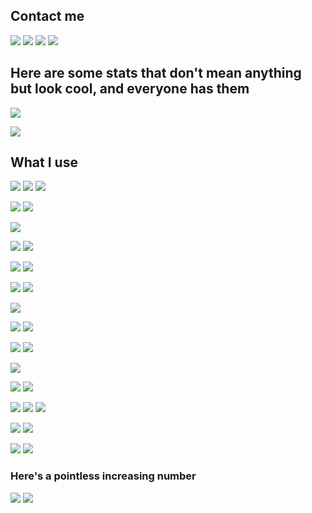 ## Contact me

![](https://img.shields.io/static/v1?message=JelNiSław%231250&style=for-the-badge&label=Discord&logo=discord&link=https://discord.com/users/305765073689903104/&logoColor=FFFFFF&labelColor=7289DA&cacheSeconds=86400)
![](https://img.shields.io/static/v1?message=@JelNiSlaw&style=for-the-badge&label=Telegram&logo=telegram&link=https://t.me/jelnisia&logoColor=FFFFFF&labelColor=2CA5E0&cacheSeconds=86400)
![](https://img.shields.io/static/v1?message=JelNiSlaw&style=for-the-badge&label=Messenger&logo=messenger&link=https://m.me/JelNiSlaw&logoColor=FFFFFF&labelColor=00B2FF&cacheSeconds=86400)
![](https://img.shields.io/static/v1?message=me@jel.gay&style=for-the-badge&label=Email&logo=gmail&link=mailto:me@jel.gay&logoColor=FFFFFF&labelColor=D14836&cacheSeconds=86400)

## Here are some stats that don't mean anything but look cool, and everyone has them

[![](https://github-readme-stats.vercel.app/api?username=JelNiSlaw&show_icons=true&include_all_commits=true&count_private=true&disable_animations=false&theme=radical&bg_color=0,141321,4E1E3C&hide_title=true&hide_border=true&cache_seconds=1800)](#)

[![](https://github-readme-stats.vercel.app/api/top-langs/?username=jelni&hide_title=true&langs_count=10&hide_border=true&theme=radical&cache_seconds=1800&layout=compact)](#)

## What I use

![](https://img.shields.io/static/v1?message=Python&style=for-the-badge&label=&logo=python&logoColor=FFFFFF&color=3776AB&cacheSeconds=86400)
![](https://img.shields.io/static/v1?message=JavaScript&style=for-the-badge&label=&logo=javascript&logoColor=000000&color=F7DF1E&cacheSeconds=86400)
![](https://img.shields.io/static/v1?message=C%2B%2B&style=for-the-badge&label=&logo=c%2B%2B&logoColor=FFFFFF&color=00599C&cacheSeconds=86400)

![](https://img.shields.io/static/v1?message=discord.py&style=for-the-badge&label=&logo=discord&logoColor=FFFFFF&color=7289DA&cacheSeconds=86400)
![](https://img.shields.io/static/v1?message=FastAPI&style=for-the-badge&label=&logo=fastapi&logoColor=FFFFFF&color=009688&cacheSeconds=86400)

![](https://img.shields.io/static/v1?message=Next.js&style=for-the-badge&label=&logo=next.js&logoColor=FFFFFF&color=000000&cacheSeconds=86400)

![](https://img.shields.io/static/v1?message=PyCharm&style=for-the-badge&label=&logo=pycharm&logoColor=FFFFFF&color=000000&cacheSeconds=86400)
![](https://img.shields.io/static/v1?message=Visual%20Studio%20Code&style=for-the-badge&label=&logo=visual-studio-code&logoColor=FFFFFF&color=007ACC&cacheSeconds=86400)

![](https://img.shields.io/static/v1?message=Git&style=for-the-badge&label=&logo=git&logoColor=FFFFFF&color=F05032&cacheSeconds=86400)
![](https://img.shields.io/static/v1?message=GitHub&style=for-the-badge&label=&logo=github&logoColor=FFFFFF&color=181717&cacheSeconds=86400)

![](https://img.shields.io/static/v1?message=Vercel&style=for-the-badge&label=&logo=vercel&logoColor=FFFFFF&color=000000&cacheSeconds=86400)
![](https://img.shields.io/static/v1?message=Heroku&style=for-the-badge&label=&logo=heroku&logoColor=FFFFFF&color=430098&cacheSeconds=86400)

![](https://img.shields.io/static/v1?message=Stack%20Overflow&style=for-the-badge&label=&logo=stackoverflow&logoColor=FFFFFF&color=FE7A16&cacheSeconds=86400)

![](https://img.shields.io/static/v1?message=PyPI&style=for-the-badge&label=&logo=pypi&logoColor=FFFFFF&color=3775A9&cacheSeconds=86400)
![](https://img.shields.io/static/v1?message=NPM&style=for-the-badge&label=&logo=npm&logoColor=FFFFFF&color=CB3837&cacheSeconds=86400)

![](https://img.shields.io/static/v1?message=MongoDB&style=for-the-badge&label=&logo=mongodb&logoColor=FFFFFF&color=47A248&cacheSeconds=86400)
![](https://img.shields.io/static/v1?message=MySQL&style=for-the-badge&label=&logo=mysql&logoColor=FFFFFF&color=4479A1&cacheSeconds=86400)

![](https://img.shields.io/static/v1?message=Postman&style=for-the-badge&label=&logo=postman&logoColor=FFFFFF&color=FF6C37&cacheSeconds=86400)

![](https://img.shields.io/static/v1?message=Windows&style=for-the-badge&label=&logo=windows&logoColor=FFFFFF&color=0078D6&cacheSeconds=86400)
![](https://img.shields.io/static/v1?message=Android&style=for-the-badge&label=&logo=android&logoColor=FFFFFF&color=3DDC84&cacheSeconds=86400)

![](https://img.shields.io/static/v1?message=Google&style=for-the-badge&label=&logo=google&logoColor=FFFFFF&color=4285F4&cacheSeconds=86400)
![](https://img.shields.io/static/v1?message=Chrome&style=for-the-badge&label=&logo=google-chrome&logoColor=FFFFFF&color=4285F4&cacheSeconds=86400)
![](https://img.shields.io/static/v1?message=Firebase&style=for-the-badge&label=&logo=firebase&logoColor=000000&color=FFCA28&cacheSeconds=86400)

![](https://img.shields.io/static/v1?message=Inkscape&style=for-the-badge&label=&logo=inkscape&logoColor=FFFFFF&color=000000&cacheSeconds=86400)
![](https://img.shields.io/static/v1?message=SVG&style=for-the-badge&label=&logo=svg&logoColor=000000&color=FFB13B&cacheSeconds=86400)

![](https://img.shields.io/static/v1?message=Authy&style=for-the-badge&label=&logo=authy&logoColor=FFFFFF&color=EC1C24&cacheSeconds=86400)
![](https://img.shields.io/static/v1?message=Office&style=for-the-badge&label=&logo=microsoft-office&logoColor=FFFFFF&color=D83B01&cacheSeconds=86400)

### Here's a pointless increasing number

![](https://komarev.com/ghpvc/?username=JelNiSlaw&color=orange&style=flat-square&label=pointless%20increasing%20number)
![](https://hit.yhype.me/github/profile?user_id=25802745)
